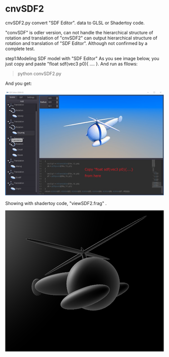 # cnvSDF2

cnvSDF2.py convert "SDF Editor". data to GLSL or Shadertoy code.

"convSDF" is odler version, can not  handle the hierarchical structure of rotation and translation of 
"cnvSDF2" can output  hierarchical structure of rotation and translation of "SDF Editor".
Although not confirmed by a complete test.


step1:Modeling SDF model with "SDF Editor" 
As you see image below, you just copy and paste "float sdf(vec3 p0){ .... }.
And run as fllows:

>python convSDF2.py

And you get:


![alt text](https://github.com/ultrahamlet/cnvSDF2/blob/main/heli.jpg?raw=true)


Showing with shadertoy code, "viewSDF2.frag" .


![alt text](https://github.com/ultrahamlet/cnvSDF2/blob/main/shadertoy.png?raw=true)
